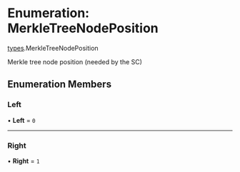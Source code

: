 # Enumeration: MerkleTreeNodePosition

[types](../modules/types.md).MerkleTreeNodePosition

Merkle tree node position (needed by the SC)

## Enumeration Members

### Left

• **Left** = ``0``

___

### Right

• **Right** = ``1``
